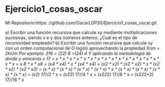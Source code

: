 # Ejercicio1_cosas_oscar

Mi Repositorio:https: //github.com/OscarLGP30/Ejercicio1_cosas_oscar.git


a) Escribir una función recursiva que calcule xy mediante multiplicaciones sucesivas, siendo x e y
dos números enteros. ¿Cuál es el tipo de recursividad empleado?
b) Escribir una función recursiva que calcule xy con un orden computacional de O log(n)
aprovechando la propiedad
Xn*m = (Xn)m
Por ejemplo:
216 = (22)
8 =(24)
4
Y aplicando la metodología de divide y vencerás
x
17 = x * x * x * x * x * x * x * x * x * x * x * x * x * x * x * x * x =
x
8 * x * x8 = (x4 * x4) * x * (x4 * x4) = (x2 * x2) * (x2 * x2) * x * (x2 * x2) * (x2 * x2) = (x * x) * (x * x) * (x * x) * (x * x) *
x * (x * x) * (x * x) * (x * x) * (x * x) =
(x2)
17//2 * x = (x2*2)
17//4 * x = (x2*2*2)
17//8 * x = (x2*2*2*2)
17//16 * x

